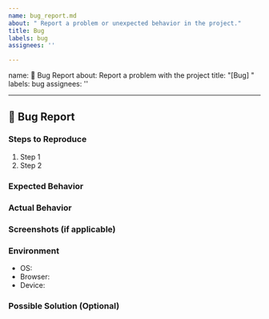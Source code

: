 ```yaml
---
name: bug_report.md
about: " Report a problem or unexpected behavior in the project."
title: Bug
labels: bug
assignees: ''

---
```


name: 🐛 Bug Report
about: Report a problem with the project
title: "[Bug] <Short Description>"
labels: bug
assignees: ''

---

## 🐛 Bug Report

### Steps to Reproduce
1. Step 1  
2. Step 2  

### Expected Behavior
<!-- Describe what should happen -->

### Actual Behavior
<!-- Describe what actually happens -->

### Screenshots (if applicable)
<!-- Attach screenshots/gifs if needed -->

### Environment
- OS:  
- Browser:  
- Device:  

### Possible Solution (Optional)
<!-- Suggest a fix or reason for the bug -->
